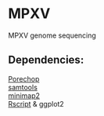 # MPXV
MPXV genome sequencing

## Dependencies:

[Porechop](https://github.com/rrwick/Porechop)  
[samtools](https://github.com/samtools/samtools)  
[minimap2](https://github.com/lh3/minimap2)  
[Rscript](https://cran.r-project.org/) & ggplot2
